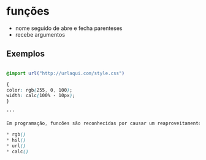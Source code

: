 # funções 

* nome seguido de abre e fecha parenteses 
* recebe argumentos 

## Exemplos 

```CSS

@import url("http://urlaqui.com/style.css")

{
color: rgb(255, 0, 100);
width: calc(100% - 10px);
}

'''

Em programação, funcões são reconhecidas por causar um reaproveitamento de código.

* rgb()
* hsl()
* url()
* calc()


